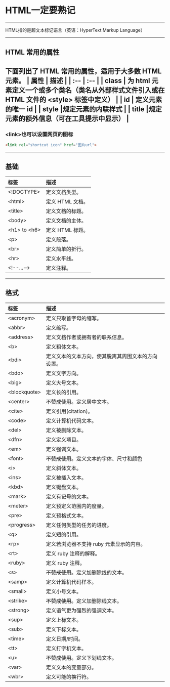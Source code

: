 # HTML一定要熟记
---

HTML​指的是​超文本标记语言​（英语：HyperText Markup Language）

---
## HTML 常用的属性
下面列出了 HTML 常用的属性，适用于大多数 HTML 元素。
| 属性 | 描述 |
| :-- | :-- |
| class | 为 html 元素定义一个或多个类名（类名从外部样式文件引入或在 HTML 文件的 \<style> 标签中定义） |
| id | 定义元素的唯一 id |
| style |规定元素的内联样式 |
| title |规定元素的额外信息（可在工具提示中显示） |
---

### \<link>​也可以设置网页的图标
```html
<link rel="shortcut icon" href="图片url">
```
---
## 基础
|标签|	描述|
|:--|:--|
|\<!DOCTYPE>| 	定义文档类型。
|\<html>|	定义 HTML 文档。
|\<title>|	定义文档的标题。
|\<body>|	定义文档的主体。
|\<h1> to \<h6>|	定义 HTML 标题。
|\<p>|	定义段落。
|\<br>|	定义简单的折行。
|\<hr>|	定义水平线。
|\<!--...-->|	定义注释。
---

## 格式
|标签|	描述|
|:--|:--|
|\<acronym>|	定义只取首字母的缩写。
|\<abbr>	|定义缩写。
|\<address>	|定义文档作者或拥有者的联系信息。
|\<b>	|定义粗体文本。
|\<bdi>	|定义文本的文本方向，使其脱离其周围文本的方向设置。
|\<bdo>	|定义文字方向。
|\<big>	|定义大号文本。
|\<blockquote>|	定义长的引用。
|\<center>	|~~不赞成使用~~。定义居中文本。
|\<cite>	|定义引用(citation)。
|\<code>	|定义计算机代码文本。
|\<del>	|定义被删除文本。
|\<dfn>	|定义定义项目。
|\<em>	|定义强调文本。
|\<font>	|~~不赞成使用~~。定义文本的字体、尺寸和颜色
|\<i>	|定义斜体文本。
|\<ins>	|定义被插入文本。
|\<kbd>	|定义键盘文本。
|\<mark>|	定义有记号的文本。
|\<meter>|	定义预定义范围内的度量。
|\<pre>	|定义预格式文本。
|\<progress>|	定义任何类型的任务的进度。
|\<q>	|定义短的引用。
|\<rp>	|定义若浏览器不支持 ruby 元素显示的内容。
|\<rt>	|定义 ruby 注释的解释。
|\<ruby>	|定义 ruby 注释。
|\<s>	|~~不赞成使用~~。定义加删除线的文本。
|\<samp>|	定义计算机代码样本。
|\<small>|	定义小号文本。
|\<strike>|	~~不赞成使用~~。定义加删除线文本。
|\<strong>|	定义语气更为强烈的强调文本。
|\<sup>	|定义上标文本。
|\<sub>	|定义下标文本。
|\<time>|	定义日期/时间。
|\<tt>	|定义打字机文本。
|\<u>	|~~不赞成使用~~。定义下划线文本。
|\<var>	|定义文本的变量部分。
|\<wbr>	|定义可能的换行符。
